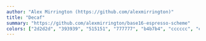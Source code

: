 ```yaml
---
author: "Alex Mirrington (https://github.com/alexmirrington)"
title: "Decaf"
summary: "https://github.com/alexmirrington/base16-espresso-scheme"
colors: ["2d2d2d", "393939", "515151", "777777", "b4b7b4", "cccccc", "e0e0e0", "ffffff", "ff7f7b", "ffbf70", "ffd67c", "beda78", "bed6ff", "90bee1", "efb3f7", "ff93b3"]
---
```

